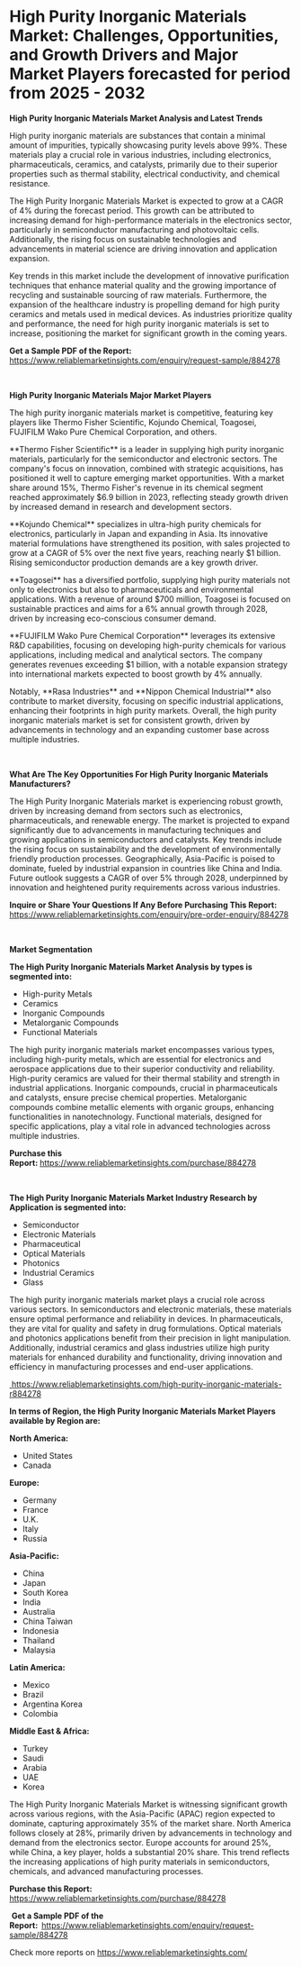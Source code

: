 <p><h1>High Purity Inorganic Materials Market: Challenges, Opportunities, and Growth Drivers and Major Market Players forecasted for period from 2025 - 2032</h1></p><p><strong>High Purity Inorganic Materials Market Analysis and Latest Trends</strong></p>
<p><p>High purity inorganic materials are substances that contain a minimal amount of impurities, typically showcasing purity levels above 99%. These materials play a crucial role in various industries, including electronics, pharmaceuticals, ceramics, and catalysts, primarily due to their superior properties such as thermal stability, electrical conductivity, and chemical resistance. </p><p>The High Purity Inorganic Materials Market is expected to grow at a CAGR of 4% during the forecast period. This growth can be attributed to increasing demand for high-performance materials in the electronics sector, particularly in semiconductor manufacturing and photovoltaic cells. Additionally, the rising focus on sustainable technologies and advancements in material science are driving innovation and application expansion. </p><p>Key trends in this market include the development of innovative purification techniques that enhance material quality and the growing importance of recycling and sustainable sourcing of raw materials. Furthermore, the expansion of the healthcare industry is propelling demand for high purity ceramics and metals used in medical devices. As industries prioritize quality and performance, the need for high purity inorganic materials is set to increase, positioning the market for significant growth in the coming years.</p></p>
<p><strong>Get a Sample PDF of the Report:&nbsp;</strong> <a href="https://www.reliablemarketinsights.com/enquiry/request-sample/884278?utm_campaign=2217&utm_medium=2&utm_source=Github&utm_content=ia&utm_term=01022025&utm_id=high-purity-inorganic-materials">https://www.reliablemarketinsights.com/enquiry/request-sample/884278</a></p>
<p>&nbsp;</p>
<p><strong>High Purity Inorganic Materials Major Market Players</strong></p>
<p><p>The high purity inorganic materials market is competitive, featuring key players like Thermo Fisher Scientific, Kojundo Chemical, Toagosei, FUJIFILM Wako Pure Chemical Corporation, and others. </p><p>**Thermo Fisher Scientific** is a leader in supplying high purity inorganic materials, particularly for the semiconductor and electronic sectors. The company's focus on innovation, combined with strategic acquisitions, has positioned it well to capture emerging market opportunities. With a market share around 15%, Thermo Fisher's revenue in its chemical segment reached approximately $6.9 billion in 2023, reflecting steady growth driven by increased demand in research and development sectors.</p><p>**Kojundo Chemical** specializes in ultra-high purity chemicals for electronics, particularly in Japan and expanding in Asia. Its innovative material formulations have strengthened its position, with sales projected to grow at a CAGR of 5% over the next five years, reaching nearly $1 billion. Rising semiconductor production demands are a key growth driver.</p><p>**Toagosei** has a diversified portfolio, supplying high purity materials not only to electronics but also to pharmaceuticals and environmental applications. With a revenue of around $700 million, Toagosei is focused on sustainable practices and aims for a 6% annual growth through 2028, driven by increasing eco-conscious consumer demand.</p><p>**FUJIFILM Wako Pure Chemical Corporation** leverages its extensive R&D capabilities, focusing on developing high-purity chemicals for various applications, including medical and analytical sectors. The company generates revenues exceeding $1 billion, with a notable expansion strategy into international markets expected to boost growth by 4% annually.</p><p>Notably, **Rasa Industries** and **Nippon Chemical Industrial** also contribute to market diversity, focusing on specific industrial applications, enhancing their footprints in high purity markets. Overall, the high purity inorganic materials market is set for consistent growth, driven by advancements in technology and an expanding customer base across multiple industries.</p></p>
<p>&nbsp;</p>
<p><strong>What Are The Key Opportunities For High Purity Inorganic Materials Manufacturers?</strong></p>
<p><p>The High Purity Inorganic Materials market is experiencing robust growth, driven by increasing demand from sectors such as electronics, pharmaceuticals, and renewable energy. The market is projected to expand significantly due to advancements in manufacturing techniques and growing applications in semiconductors and catalysts. Key trends include the rising focus on sustainability and the development of environmentally friendly production processes. Geographically, Asia-Pacific is poised to dominate, fueled by industrial expansion in countries like China and India. Future outlook suggests a CAGR of over 5% through 2028, underpinned by innovation and heightened purity requirements across various industries.</p></p>
<p><strong>Inquire or Share Your Questions If Any Before Purchasing This Report:</strong> <a href="https://www.reliablemarketinsights.com/enquiry/pre-order-enquiry/884278?utm_campaign=2217&utm_medium=2&utm_source=Github&utm_content=ia&utm_term=01022025&utm_id=high-purity-inorganic-materials">https://www.reliablemarketinsights.com/enquiry/pre-order-enquiry/884278</a></p>
<p>&nbsp;</p>
<p><strong>Market Segmentation</strong></p>
<p><strong>The High Purity Inorganic Materials Market Analysis by types is segmented into:</strong></p>
<p><ul><li>High-purity Metals</li><li>Ceramics</li><li>Inorganic Compounds</li><li>Metalorganic Compounds</li><li>Functional Materials</li></ul></p>
<p><p>The high purity inorganic materials market encompasses various types, including high-purity metals, which are essential for electronics and aerospace applications due to their superior conductivity and reliability. High-purity ceramics are valued for their thermal stability and strength in industrial applications. Inorganic compounds, crucial in pharmaceuticals and catalysts, ensure precise chemical properties. Metalorganic compounds combine metallic elements with organic groups, enhancing functionalities in nanotechnology. Functional materials, designed for specific applications, play a vital role in advanced technologies across multiple industries.</p></p>
<p><strong>Purchase this Report:&nbsp;</strong><a href="https://www.reliablemarketinsights.com/purchase/884278?utm_campaign=2217&utm_medium=2&utm_source=Github&utm_content=ia&utm_term=01022025&utm_id=high-purity-inorganic-materials">https://www.reliablemarketinsights.com/purchase/884278</a></p>
<p>&nbsp;</p>
<p><strong>The High Purity Inorganic Materials Market Industry Research by Application is segmented into:</strong></p>
<p><ul><li>Semiconductor</li><li>Electronic Materials</li><li>Pharmaceutical</li><li>Optical Materials</li><li>Photonics</li><li>Industrial Ceramics</li><li>Glass</li></ul></p>
<p><p>The high purity inorganic materials market plays a crucial role across various sectors. In semiconductors and electronic materials, these materials ensure optimal performance and reliability in devices. In pharmaceuticals, they are vital for quality and safety in drug formulations. Optical materials and photonics applications benefit from their precision in light manipulation. Additionally, industrial ceramics and glass industries utilize high purity materials for enhanced durability and functionality, driving innovation and efficiency in manufacturing processes and end-user applications.</p></p>
<p><a href="https://www.reliablemarketinsights.com/high-purity-inorganic-materials-r884278?utm_campaign=2217&utm_medium=2&utm_source=Github&utm_content=ia&utm_term=01022025&utm_id=high-purity-inorganic-materials">&nbsp;https://www.reliablemarketinsights.com/high-purity-inorganic-materials-r884278</a></p>
<p><strong>In terms of Region, the High Purity Inorganic Materials Market Players available by Region are:</strong></p>
<p>
    <p> <strong> North America: </strong>
        <ul>
            <li>United States</li>
            <li>Canada</li>
        </ul>
        </p> 
    <p> <strong> Europe: </strong>
        <ul>
            <li>Germany</li>
            <li>France</li>
            <li>U.K.</li>
            <li>Italy</li>
            <li>Russia</li>
        </ul>
        </p> 
    <p> <strong> Asia-Pacific: </strong>
        <ul>
            <li>China</li>
            <li>Japan</li>
            <li>South Korea</li>
            <li>India</li>
            <li>Australia</li>
            <li>China Taiwan</li>
            <li>Indonesia</li>
            <li>Thailand</li>
            <li>Malaysia</li>
        </ul>
        </p> 
    <p> <strong> Latin America: </strong>
        <ul>
            <li>Mexico</li>
            <li>Brazil</li>
            <li>Argentina Korea</li>
            <li>Colombia</li>
        </ul>
        </p> 
    <p> <strong> Middle East & Africa: </strong>
        <ul>
            <li>Turkey</li>
            <li>Saudi</li>
            <li>Arabia</li>
            <li>UAE</li>
            <li>Korea</li>
        </ul>
    </p>
    </p>
<p><p>The High Purity Inorganic Materials Market is witnessing significant growth across various regions, with the Asia-Pacific (APAC) region expected to dominate, capturing approximately 35% of the market share. North America follows closely at 28%, primarily driven by advancements in technology and demand from the electronics sector. Europe accounts for around 25%, while China, a key player, holds a substantial 20% share. This trend reflects the increasing applications of high purity materials in semiconductors, chemicals, and advanced manufacturing processes.</p></p>
<p><strong>Purchase this Report: </strong><a href="https://www.reliablemarketinsights.com/purchase/884278?utm_campaign=2217&utm_medium=2&utm_source=Github&utm_content=ia&utm_term=01022025&utm_id=high-purity-inorganic-materials">https://www.reliablemarketinsights.com/purchase/884278</a></p>
<p>&nbsp;<strong>Get a Sample PDF of the Report:&nbsp;&nbsp;</strong><a href="https://www.reliablemarketinsights.com/enquiry/request-sample/884278?utm_campaign=2217&utm_medium=2&utm_source=Github&utm_content=ia&utm_term=01022025&utm_id=high-purity-inorganic-materials">https://www.reliablemarketinsights.com/enquiry/request-sample/884278</a></p>
<p><strong></strong></p>
<p>Check more reports on <a href="https://www.reliablemarketinsights.com/?utm_campaign=2217&utm_medium=2&utm_source=Github&utm_content=ia&utm_term=01022025&utm_id=high-purity-inorganic-materials">https://www.reliablemarketinsights.com/</a></p>